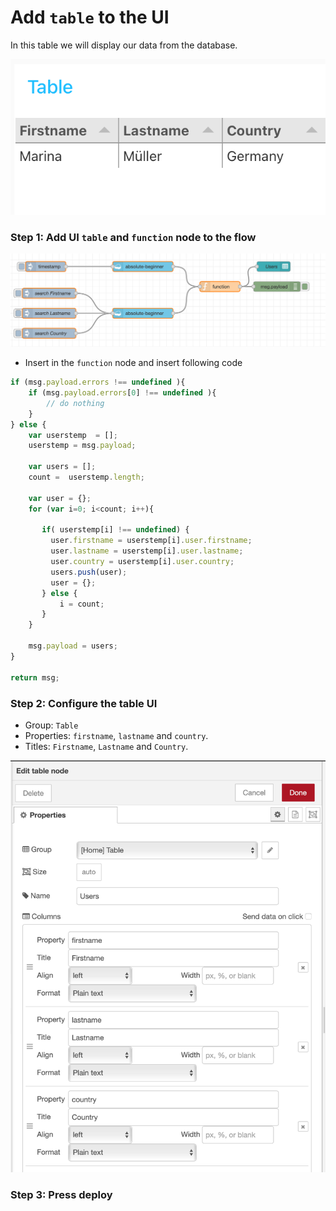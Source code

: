 # Add  `table` to the UI

In this table we will display our data from the database.

![](../images/setup-table-00-a.png)

### Step 1: Add UI `table` and `function` node to the flow

![](../images/setup-table-00.png)

* Insert in the `function` node and insert following code

```javascript
if (msg.payload.errors !== undefined ){
    if (msg.payload.errors[0] !== undefined ){
        // do nothing
    }
} else {
    var userstemp  = [];
    userstemp = msg.payload;
    
    var users = [];
    count =  userstemp.length;
    
    var user = {};
    for (var i=0; i<count; i++){
        
       if( userstemp[i] !== undefined) {
         user.firstname = userstemp[i].user.firstname;
         user.lastname = userstemp[i].user.lastname;
         user.country = userstemp[i].user.country;
         users.push(user);
         user = {};
       } else {
           i = count;
       }
    }
    
    msg.payload = users;
}

return msg;
```

### Step 2: Configure the table UI

* Group: `Table`
* Properties: `firstname`, `lastname` and `country`.
* Titles: `Firstname`, `Lastname` and `Country`.

![](../images/setup-table-01.png)

### Step 3: Press deploy
